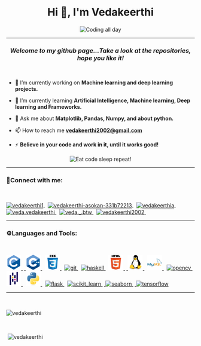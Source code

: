 <h1 align="center">Hi 👋, I'm Vedakeerthi</h1>

<center><img src='https://i.pinimg.com/originals/e4/26/70/e426702edf874b181aced1e2fa5c6cde.gif' alt='Coding all day' align='center'></center>

<hr>

<h3 align="center"><i>Welcome to my github page...Take a look at the repositories, hope you like it!</i></h3>

<br/>

* 🔭 I’m currently working on **Machine learning and deep learning projects.**

* 🌱 I’m currently learning **Artificial Intelligence, Machine learning, Deep learning and Frameworks.**

* 💬 Ask me about **Matplotlib, Pandas, Numpy, and about python.**

* 📫 How to reach me **vedakeerthi2002@gmail.com**

* ⚡ **Believe in your code and work in it, until it works good!**

<center><img src="https://wallpapercave.com/wp/wp5975115.jpg" alt="Eat code sleep repeat!" height="300" width="700" align='center'></center>

<hr>

<h3 align="left">👾Connect with me:</h3>
<br/>
<p align="left">
<a href="https://twitter.com/vedakeerthi1" target="blank"><img align="center" src="https://raw.githubusercontent.com/rahuldkjain/github-profile-readme-generator/master/src/images/icons/Social/twitter.svg" alt="vedakeerthi1" height="30" width="40" />&nbsp;</a>&nbsp;
<a href="https://linkedin.com/in/vedakeerthi-asokan-331b72213" target="blank"><img align="center" src="https://raw.githubusercontent.com/rahuldkjain/github-profile-readme-generator/master/src/images/icons/Social/linked-in-alt.svg" alt="vedakeerthi-asokan-331b72213" height="30" width="40" />&nbsp;</a>&nbsp;
<a href="https://kaggle.com/vedakeerthia" target="blank"><img align="center" src="https://raw.githubusercontent.com/rahuldkjain/github-profile-readme-generator/master/src/images/icons/Social/kaggle.svg" alt="vedakeerthia" height="30" width="40" />&nbsp;</a>&nbsp;
<a href="https://fb.com/veda.vedakeerthi" target="blank"><img align="center" src="https://raw.githubusercontent.com/rahuldkjain/github-profile-readme-generator/master/src/images/icons/Social/facebook.svg" alt="veda.vedakeerthi" height="30" width="40" />&nbsp;</a>&nbsp;
<a href="https://instagram.com/veda._.btw" target="blank"><img align="center" src="https://raw.githubusercontent.com/rahuldkjain/github-profile-readme-generator/master/src/images/icons/Social/instagram.svg" alt="veda._.btw" height="30" width="40" />&nbsp;</a>&nbsp;
<a href="https://www.hackerrank.com/vedakeerthi2002" target="blank"><img align="center" src="https://raw.githubusercontent.com/rahuldkjain/github-profile-readme-generator/master/src/images/icons/Social/hackerrank.svg" alt="vedakeerthi2002" height="30" width="40" />&nbsp;</a>&nbsp;
</p>

<hr>

<h3 align="left">⚙️Languages and Tools:</h3>
<br/>
<p align="left"> <a href="https://www.cprogramming.com/" target="_blank" rel="noreferrer"> <img src="https://raw.githubusercontent.com/devicons/devicon/master/icons/c/c-original.svg" alt="c" width="40" height="40"/> </a> &nbsp;<a href="https://www.w3schools.com/cpp/" target="_blank" rel="noreferrer"> <img src="https://raw.githubusercontent.com/devicons/devicon/master/icons/cplusplus/cplusplus-original.svg" alt="cplusplus" width="40" height="40"/> </a>&nbsp; <a href="https://www.w3schools.com/css/" target="_blank" rel="noreferrer"> <img src="https://raw.githubusercontent.com/devicons/devicon/master/icons/css3/css3-original-wordmark.svg" alt="css3" width="40" height="40"/> </a>&nbsp; <a href="https://git-scm.com/" target="_blank" rel="noreferrer"> <img src="https://www.vectorlogo.zone/logos/git-scm/git-scm-icon.svg" alt="git" width="40" height="40"/> </a>&nbsp; <a href="https://www.haskell.org/" target="_blank" rel="noreferrer"> <img src="https://upload.wikimedia.org/wikipedia/commons/1/1c/Haskell-Logo.svg" alt="haskell" width="40" height="40"/> </a>&nbsp; <a href="https://www.w3.org/html/" target="_blank" rel="noreferrer"> <img src="https://raw.githubusercontent.com/devicons/devicon/master/icons/html5/html5-original-wordmark.svg" alt="html5" width="40" height="40"/> </a> &nbsp;<a href="https://www.linux.org/" target="_blank" rel="noreferrer"> <img src="https://raw.githubusercontent.com/devicons/devicon/master/icons/linux/linux-original.svg" alt="linux" width="40" height="40"/> </a>&nbsp; <a href="https://www.mysql.com/" target="_blank" rel="noreferrer"> <img src="https://raw.githubusercontent.com/devicons/devicon/master/icons/mysql/mysql-original-wordmark.svg" alt="mysql" width="40" height="40"/> </a>&nbsp; <a href="https://opencv.org/" target="_blank" rel="noreferrer"> <img src="https://www.vectorlogo.zone/logos/opencv/opencv-icon.svg" alt="opencv" width="40" height="40"/> </a> &nbsp;<a href="https://pandas.pydata.org/" target="_blank" rel="noreferrer"> <img src="https://raw.githubusercontent.com/devicons/devicon/2ae2a900d2f041da66e950e4d48052658d850630/icons/pandas/pandas-original.svg" alt="pandas" width="40" height="40"/> </a>&nbsp; <a href="https://www.python.org" target="_blank" rel="noreferrer"> <img src="https://raw.githubusercontent.com/devicons/devicon/master/icons/python/python-original.svg" alt="python" width="40" height="40"/> </a> &nbsp; <a href='https://flask.palletsprojects.com/en/2.1.x/' target="_blank" rel="noreferrer"><img src="https://www.vectorlogo.zone/logos/pocoo_flask/pocoo_flask-icon.svg" alt="flask" width="40" height="40"> </a> &nbsp; <a href="https://scikit-learn.org/" target="_blank" rel="noreferrer"> <img src="https://upload.wikimedia.org/wikipedia/commons/0/05/Scikit_learn_logo_small.svg" alt="scikit_learn" width="40" height="40"/> </a> &nbsp;<a href="https://seaborn.pydata.org/" target="_blank" rel="noreferrer"> <img src="https://seaborn.pydata.org/_images/logo-mark-lightbg.svg" alt="seaborn" width="40" height="40"/> </a> &nbsp;<a href="https://www.tensorflow.org" target="_blank" rel="noreferrer"> <img src="https://www.vectorlogo.zone/logos/tensorflow/tensorflow-icon.svg" alt="tensorflow" width="40" height="40"/> </a></p>

<hr>

<br/>
<p><img align="center" src="https://github-readme-stats.vercel.app/api/top-langs?username=vedakeerthi&show_icons=true&locale=en&layout=compact" alt="vedakeerthi" /></p>
<br/>
<p>&nbsp;<img align="center" src="https://github-readme-stats.vercel.app/api?username=vedakeerthi&show_icons=true&locale=en" alt="vedakeerthi" /></p>

